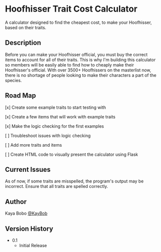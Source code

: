 # Hoofhisser Trait Cost Calculator

A calculator designed to find the cheapest cost, to make your Hoofhisser, based on their traits.

## Description

Before you can make your Hoofhisser official, you must buy the correct items to account for all of their traits. This is why I'm building this calculator so members will be easily able to find how to cheaply make their Hoofhisser's official. With over 3500+ Hoofhissers on the masterlist now, there is no shortage of people looking to make their characters a part of the species.

## Road Map

[x] Create some example traits to start testing with

[x] Create a few items that will work with example traits

[x] Make the logic checking for the first examples

[ ] Troubleshoot issues with logic checking

[ ] Add more traits and items

[ ] Create HTML code to visually present the calculator using Flask

## Current Issues

As of now, if some traits are misspelled, the program's output may be incorrect. Ensure that all traits are spelled correctly.

## Author

Kaya Bobo
[@KayBob](https://kaybobscorner.carrd.co)

## Version History

* 0.1
    * Initial Release
